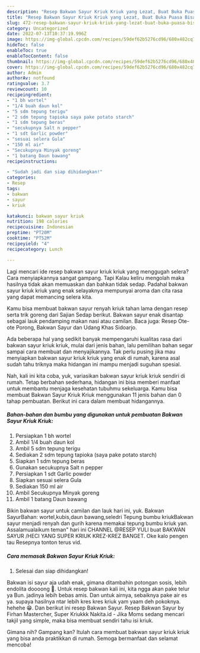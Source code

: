 ```yaml
---
description: "Resep Bakwan Sayur Kriuk Kriuk yang Lezat, Buat Buka Puasa Bisa Manjain Lidah"
title: "Resep Bakwan Sayur Kriuk Kriuk yang Lezat, Buat Buka Puasa Bisa Manjain Lidah"
slug: 472-resep-bakwan-sayur-kriuk-kriuk-yang-lezat-buat-buka-puasa-bisa-manjain-lidah
category: Uncategorized
date: 2022-07-13T10:37:19.996Z
image: https://img-global.cpcdn.com/recipes/59def62b5276cd96/680x482cq70/bakwan-sayur-kriuk-kriuk-foto-resep-utama.jpg
hideToc: false
enableToc: true
enableTocContent: false
thumbnail: https://img-global.cpcdn.com/recipes/59def62b5276cd96/680x482cq70/bakwan-sayur-kriuk-kriuk-foto-resep-utama.jpg
cover: https://img-global.cpcdn.com/recipes/59def62b5276cd96/680x482cq70/bakwan-sayur-kriuk-kriuk-foto-resep-utama.jpg
author: Admin
authorAv: notfound
ratingvalue: 3.7
reviewcount: 10
recipeingredient:
- "1 bh wortel"
- "1/4 buah daun kol"
- "5 sdm tepung terigu"
- "2 sdm tepung tapioka saya pake potato starch"
- "1 sdm tepung beras"
- "secukupnya Salt n pepper"
- "1 sdt Garlic powder"
- "sesuai selera Gula"
- "150 ml air"
- "Secukupnya Minyak goreng"
- "1 batang Daun bawang"
recipeinstructions:

- "Sudah jadi dan siap dihidangkan!"
categories:
- Resep
tags:
- bakwan
- sayur
- kriuk

katakunci: bakwan sayur kriuk 
nutrition: 198 calories
recipecuisine: Indonesian
preptime: "PT20M"
cooktime: "PT52M"
recipeyield: "4"
recipecategory: Lunch

---
```



Lagi mencari ide resep bakwan sayur kriuk kriuk yang menggugah selera? Cara menyiapkannya sangat gampang. Tapi Kalau keliru mengolah maka hasilnya tidak akan memuaskan dan bahkan tidak sedap. Padahal bakwan sayur kriuk kriuk yang enak selayaknya mempunyai aroma dan cita rasa yang dapat memancing selera kita.


Kamu bisa membuat bakwan sayur renyah kriuk tahan lama dengan resep serta trik goreng dari Sajian Sedap berikut. Bakwan sayur enak disantap sebagai lauk pendamping makan nasi atau camilan. Baca juga: Resep Ote-ote Porong, Bakwan Sayur dan Udang Khas Sidoarjo.

Ada beberapa hal yang sedikit banyak mempengaruhi kualitas rasa dari bakwan sayur kriuk kriuk, mulai dari jenis bahan, lalu pemilihan bahan segar sampai cara membuat dan menyajikannya. Tak perlu pusing jika mau menyiapkan bakwan sayur kriuk kriuk yang enak di rumah, karena asal sudah tahu triknya maka hidangan ini mampu menjadi suguhan spesial.


Nah, kali ini kita coba, yuk, variasikan bakwan sayur kriuk kriuk sendiri di rumah. Tetap berbahan sederhana, hidangan ini bisa memberi manfaat untuk membantu menjaga kesehatan tubuhmu sekeluarga. Kamu bisa membuat Bakwan Sayur Kriuk Kriuk menggunakan 11 jenis bahan dan 0 tahap pembuatan. Berikut ini cara dalam membuat hidangannya.

<!--inarticleads1-->

##### Bahan-bahan dan bumbu yang digunakan untuk pembuatan Bakwan Sayur Kriuk Kriuk:

1. Persiapkan 1 bh wortel
1. Ambil 1/4 buah daun kol
1. Ambil 5 sdm tepung terigu
1. Sediakan 2 sdm tepung tapioka (saya pake potato starch)
1. Siapkan 1 sdm tepung beras
1. Gunakan secukupnya Salt n pepper
1. Persiapkan 1 sdt Garlic powder
1. Siapkan sesuai selera Gula
1. Sediakan 150 ml air
1. Ambil Secukupnya Minyak goreng
1. Ambil 1 batang Daun bawang


Bikin bakwan sayur untuk camilan dan lauk hari ini, yuk. Bakwan SayurBahan: wortel,kubis,daun bawang,seledri Tepung bumbu kriukBakwan sayur menjadi renyah dan gurih karena memakai tepung bumbu kriuk yan. Assalamualaikum teman&#34; hari ini CHANNEL @RESEP YULI buat BAKWAN SAYUR /HECI YANG SUPER KRIUK KREZ-KREZ BANGET. Oke kalo pengen tau Resepnya tonton terus vid. 

<!--inarticleads2-->

##### Cara memasak Bakwan Sayur Kriuk Kriuk:


1. Selesai dan siap dihidangkan!

Bakwan isi sayur aja udah enak, gimana ditambahin potongan sosis, lebih endolita doooong 🤤. Untuk resep bakwan kali ini, kita ngga akan pake telur ya Bun. jadinya lebih bebas amis. Dan untuk airnya, sebaiknya pake air es ya. supaya hasilnya ntar lebih kres kres kriuk yam yaam deh pokoknya. hehehe 😁. Dan berikut ini resep Bakwan Sayur. Resep Bakwan Sayur by Firhan Mastercher, Super Kriukkk Nakita.id - Jika Moms sedang mencari takjil yang simple, maka bisa membuat sendiri tahu isi kriuk. 

Gimana nih? Gampang kan? Itulah cara membuat bakwan sayur kriuk kriuk yang bisa anda praktikkan di rumah. Semoga bermanfaat dan selamat mencoba!
